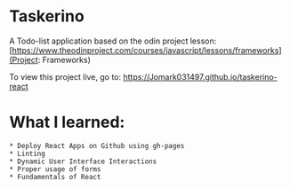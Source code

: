 # Taskerino

A Todo-list application based on the odin project lesson:[https://www.theodinproject.com/courses/javascript/lessons/frameworks](Project: Frameworks)

To view this project live, go to: https://Jomark031497.github.io/taskerino-react

# What I learned:

    * Deploy React Apps on Github using gh-pages
    * Linting
    * Dynamic User Interface Interactions
    * Proper usage of forms
    * Fundamentals of React

    
